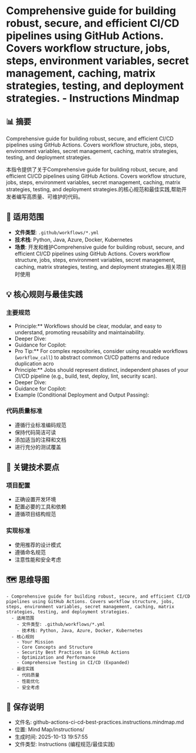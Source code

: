 # Comprehensive guide for building robust, secure, and efficient CI/CD pipelines using GitHub Actions. Covers workflow structure, jobs, steps, environment variables, secret management, caching, matrix strategies, testing, and deployment strategies. - Instructions Mindmap

## 📊 摘要
Comprehensive guide for building robust, secure, and efficient CI/CD pipelines using GitHub Actions. Covers workflow structure, jobs, steps, environment variables, secret management, caching, matrix strategies, testing, and deployment strategies.

本指令提供了关于Comprehensive guide for building robust, secure, and efficient CI/CD pipelines using GitHub Actions. Covers workflow structure, jobs, steps, environment variables, secret management, caching, matrix strategies, testing, and deployment strategies.的核心规范和最佳实践,帮助开发者编写高质量、可维护的代码。

## 🎯 适用范围
- **文件类型**: `.github/workflows/*.yml`
- **技术栈**: Python, Java, Azure, Docker, Kubernetes
- **场景**: 开发和维护Comprehensive guide for building robust, secure, and efficient CI/CD pipelines using GitHub Actions. Covers workflow structure, jobs, steps, environment variables, secret management, caching, matrix strategies, testing, and deployment strategies.相关项目时使用

## 💡 核心规则与最佳实践

### 主要规范
- Principle:** Workflows should be clear, modular, and easy to understand, promoting reusability and maintainability.
- Deeper Dive:
- Guidance for Copilot:
- Pro Tip:** For complex repositories, consider using reusable workflows (`workflow_call`) to abstract common CI/CD patterns and reduce duplication acro
- Principle:** Jobs should represent distinct, independent phases of your CI/CD pipeline (e.g., build, test, deploy, lint, security scan).
- Deeper Dive:
- Guidance for Copilot:
- Example (Conditional Deployment and Output Passing):

### 代码质量标准
- 遵循行业标准编码规范
- 保持代码简洁可读
- 添加适当的注释和文档
- 进行充分的测试覆盖

## 📝 关键技术要点

### 项目配置
- 正确设置开发环境
- 配置必要的工具和依赖
- 遵循项目结构规范

### 实现标准
- 使用推荐的设计模式
- 遵循命名规范
- 注意性能和安全考虑

## 🗺️ 思维导图

```mindmap
- Comprehensive guide for building robust, secure, and efficient CI/CD pipelines using GitHub Actions. Covers workflow structure, jobs, steps, environment variables, secret management, caching, matrix strategies, testing, and deployment strategies.
  - 适用范围
    - 文件类型: .github/workflows/*.yml
    - 技术栈: Python, Java, Azure, Docker, Kubernetes
  - 核心规则
    - Your Mission
    - Core Concepts and Structure
    - Security Best Practices in GitHub Actions
    - Optimization and Performance
    - Comprehensive Testing in CI/CD (Expanded)
  - 最佳实践
    - 代码质量
    - 性能优化
    - 安全考虑
```

## 💾 保存说明
- 文件名: github-actions-ci-cd-best-practices.instructions.mindmap.md
- 位置: Mind Map/instructions/
- 生成时间: 2025-10-13 19:57:55
- 文件类型: Instructions (编程规范/最佳实践)
